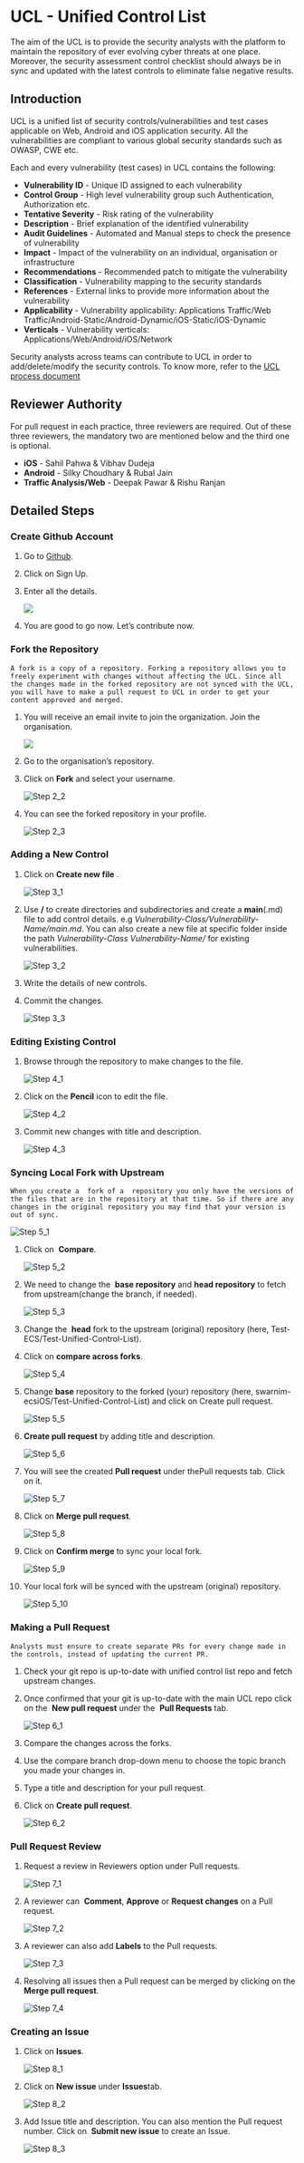 # UCL - Unified Control List
The aim of the UCL is to provide the security analysts with the platform to maintain the repository of ever evolving cyber threats at one place. Moreover, the security assessment control checklist should always be in sync and updated with the latest controls to eliminate false negative results.

## Introduction

UCL is a unified list of security controls/vulnerabilities and test cases applicable on Web, Android and iOS application security. All the vulnerabilities are compliant to various global security standards such as OWASP, CWE etc.

Each and every vulnerability (test cases) in UCL contains the following:
* **Vulnerability ID** - Unique ID assigned to each vulnerability
* **Control Group** - High level vulnerability group such Authentication, Authorization etc.
* **Tentative Severity** - Risk rating of the vulnerability
* **Description** - Brief explanation of the identified vulnerability
* **Audit Guidelines** - Automated and Manual steps to check the presence of vulnerability
* **Impact** - Impact of the vulnerability on an individual, organisation or infrastructure
* **Recommendations** - Recommended patch to mitigate the vulnerability
* **Classification** - Vulnerability mapping to the security standards
* **References** - External links to provide more information about the vulnerability
* **Applicability** - Vulnerability applicability: Applications Traffic/Web Traffic/Android-Static/Android-Dynamic/iOS-Static/iOS-Dynamic
* **Verticals** - Vulnerability verticals: Applications/Web/Android/iOS/Network

Security analysts across teams can contribute to UCL in order to add/delete/modify the security controls. To know more, refer to the [UCL process document](Process.pdf)

## Reviewer Authority
For pull request in each practice, three reviewers are required. Out of these three reviewers, the mandatory two are mentioned below and the third one is optional.
* **iOS** - Sahil Pahwa & Vibhav Dudeja
* **Android** - Silky Choudhary & Rubal Jain
* **Traffic Analysis/Web** - Deepak Pawar & Rishu Ranjan

## Detailed Steps

### Create Github Account

1.  Go to [Github](https://github.com).
2.  Click on Sign Up.
3.  Enter all the details.

     <kbd><img src="assests/step_1_1.png" /></kbd>
    
4.  You are good to go now. Let’s contribute now.


### Fork the Repository
``A fork is a copy of a repository. Forking a repository allows you to freely experiment with changes without affecting the UCL​. Since all the changes made in the forked repository are not synced with the UCL, you will have to make a pull request to UCL in order to get your content approved and merged.``

1.  You will receive an email invite to join the organization. Join the organisation.

    <kbd><img src="assests/step_2_1.png" /></kbd>

2.  Go to the organisation’s repository.
3.  Click on ​**Fork**​ and select your username.

    ![Step 2_2](assests/step_2_2.png)

4.  You can see the forked repository in your profile.

    ![Step 2_3](assests/step_2_3.png)


### Adding a New Control
1.  Click on ​**Create new file**​ .

    ![Step 3_1](assests/step_3_1.png)

2.  Use **/** to create directories and subdirectories and create a **main**(.md) file to add control details. e.g *Vulnerability-Class/Vulnerability-Name/main.md*. You can also create a new file at specific folder inside the path *Vulnerability-Class Vulnerability-Name/* for existing vulnerabilities.

    ![Step 3_2](assests/step_3_2.png)

3.  Write the details of new controls.
4.  Commit the changes.

    ![Step 3_3](assests/step_3_3.png)


### Editing Existing Control
1.  Browse through the repository to make changes to the file.

    ![Step 4_1](assests/step_4_1.png)

2.  Click on the **Pencil**​ icon to edit the file.

    ![Step 4_2](assests/step_4_2.png)

3.  Commit new changes with title and description.

    ![Step 4_3](assests/step_4_3.png)


### Syncing Local Fork with Upstream
``When you create a ​ fork​ of a ​ repository​ you only have the versions of the files that are in the repository at that time. So if there are any changes in the original repository you may find that your version is out of sync.``

![Step 5_1](assests/step_5_1.png)

1.  Click on ​ **Compare**​.

    ![Step 5_2](assests/step_5_2.png)

2.  We need to change the ​ **base repository**​ and ​ **head repository**​ to fetch from upstream(change the branch, if needed).

    ![Step 5_3](assests/step_5_3.png)

3.  Change the ​ **head**​ fork to the upstream (original) repository (here, Test-ECS/Test-Unified-Control-List).
4.  Click on ​**compare across forks​**.

    ![Step 5_4](assests/step_5_4.png)

5.  Change **base**​ repository to the forked (your) repository (here, swarnim-ecsiOS/Test-Unified-Control-List) and click on Create pull request.

    ![Step 5_5](assests/step_5_5.png)

6.  **Create pull request**​ by adding title and description.

    ![Step 5_6](assests/step_5_6.png)

7.  You will see the created **Pull request** under the ​Pull requests​ tab. Click on it.

    ![Step 5_7](assests/step_5_7.png)

8.  Click on ​**Merge pull request​**.

    ![Step 5_8](assests/step_5_8.png)

9.  Click on ​**Confirm merge**​ to sync your local fork.

    ![Step 5_9](assests/step_5_9.png)

10. Your local fork will be synced with the upstream (original) repository.

    ![Step 5_10](assests/step_5_10.png)


### Making a Pull Request
``Analysts must ensure to create separate PRs for every change made in the controls, instead of updating the current PR.``
1.  Check your git repo is up-to-date with unified control list repo and fetch upstream changes.
2.  Once confirmed that your git is up-to-date with the main UCL repo click on the ​ **New pull request​** under the ​ **Pull Requests**​ tab.

    ![Step 6_1](assests/step_6_1.png)

3.  Compare the changes across the forks.
4.  Use the compare branch drop-down menu to choose the topic branch you made your changes in.
5.  Type a title and description for your pull request.
6.  Click on ​**Create pull request​**.

    ![Step 6_2](assests/step_6_2.png)

### Pull Request Review
1.  Request a review in Reviewers option under Pull requests.

    ![Step 7_1](assests/step_7_1.png)

2.  A reviewer can ​ **Comment**​, **Approve**​ or **Request changes**​ on a Pull request.

    ![Step 7_2](assests/step_7_2.png)

3.  A reviewer can also add **​Labels**​ to the Pull requests.

    ![Step 7_3](assests/step_7_3.png)

4.  Resolving all issues then a Pull request can be merged by clicking on the **Merge pull request**.

    ![Step 7_4](assests/step_7_4.png)


### Creating an Issue
1.  Click on ​**Issues**.

    ![Step 8_1](assests/step_8_1.png)

2.  Click on ​**New issue** ​under **Issues** ​tab.

    ![Step 8_2](assests/step_8_2.png)

3.  Add Issue title and description. You can also mention the Pull request number. Click on ​ **Submit new issue** to create an Issue.

    ![Step 8_3](assests/step_8_3.png)


